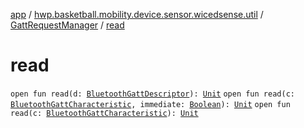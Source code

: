 [app](../../index.md) / [hwp.basketball.mobility.device.sensor.wicedsense.util](../index.md) / [GattRequestManager](index.md) / [read](.)

# read

`open fun read(d: `[`BluetoothGattDescriptor`](https://developer.android.com/reference/android/bluetooth/BluetoothGattDescriptor.html)`): `[`Unit`](https://kotlinlang.org/api/latest/jvm/stdlib/kotlin/-unit/index.html)
`open fun read(c: `[`BluetoothGattCharacteristic`](https://developer.android.com/reference/android/bluetooth/BluetoothGattCharacteristic.html)`, immediate: `[`Boolean`](https://kotlinlang.org/api/latest/jvm/stdlib/kotlin/-boolean/index.html)`): `[`Unit`](https://kotlinlang.org/api/latest/jvm/stdlib/kotlin/-unit/index.html)
`open fun read(c: `[`BluetoothGattCharacteristic`](https://developer.android.com/reference/android/bluetooth/BluetoothGattCharacteristic.html)`): `[`Unit`](https://kotlinlang.org/api/latest/jvm/stdlib/kotlin/-unit/index.html)